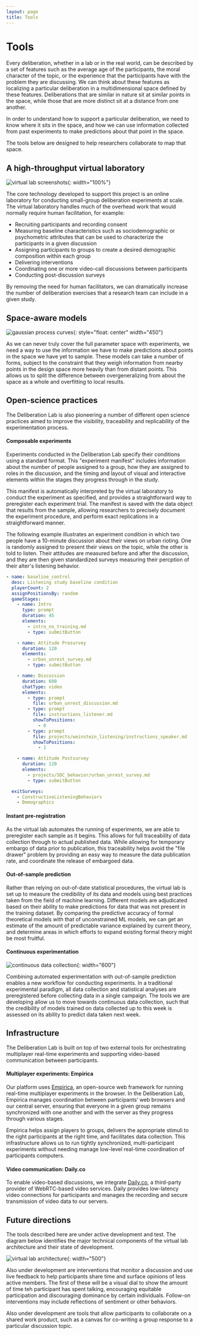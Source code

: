 ```yaml
---
layout: page
title: Tools
---
```


# Tools

Every deliberation, whether in a lab or in the real world, can be described by a set of features such as the average age of the participants, the moral character of the topic, or the experience that the participants have with the problem they are discussing. We can think about these features as localizing a particular deliberation in a multidimensional space defined by these features. Deliberations that are similar in nature sit at similar points in the space, while those that are more distinct sit at a distance from one another.

In order to understand how to support a particular deliberation, we need to know where it sits in the space, and how we can use information collected from past experiments to make predictions about that point in the space.

The tools below are designed to help researchers collaborate to map that space.

## A high-throughput virtual laboratory

![virtual lab screenshots](/assets/img/virtual_lab_screenshots.png){: width="100%"}

The core technology developed to support this project is an online laboratory for conducting small-group deliberation experiments at scale. The virtual laboratory handles much of the overhead work that would normally require human facilitation, for example:

- Recruiting participants and recording consent
- Measuring baseline characteristics such as sociodemographic or psychometric attributes that can be used to characterize the participants in a given discussion
- Assigning participants to groups to create a desired demographic composition within each group
- Delivering interventions
- Coordinating one or more video-call discussions between participants
- Conducting post-discussion surveys

By removing the need for human facilitators, we can dramatically increase the number of deliberation exercises that a research team can include in a given study.

## Space-aware models

![gaussian process curves](/assets/img/space_aware_model.png){: style="float: center" width="450"}

As we can never truly cover the full parameter space with experiments, we need a way to use the information we have to make predictions about points in the space we have yet to sample. These models can take a number of forms, subject to the constraint that they weigh information from nearby points in the design space more heavily than from distant points. This allows us to split the difference between overgeneralizing from about the space as a whole and overfitting to local results.

## Open-science practices

The Deliberation Lab is also pioneering a number of different open science practices aimed to improve the visibility, traceability and replicability of the experimentation process.

#### Composable experiments

Experiments conducted in the Deliberation Lab specify their conditions using a standard format. This "experiment manifest" includes information about the number of people assigned to a group, how they are assigned to roles in the discussion, and the timing and layout of visual and interactive elements within the stages they progress through in the study.

This manifest is automatically interpreted by the virtual laboratory to conduct the experiment as specified, and provides a straightforward way to preregister each experiment trial. The manifest is saved with the data object that results from the sample, allowing researchers to precisely document the experiment procedure, and perform exact replications in a straightforward manner.

The following example illustrates an experiment condition in which two people have a 10-minute discussion about their views on urban rioting. One is randomly assigned to present their views on the topic, while the other is told to listen. Their attitudes are measured before and after the discussion, and they are then given standardized surveys measuring their percption of their alter's listening behavior.

```yaml
- name: baseline_control
  desc: Listening study baseline condition
  playerCount: 2
  assignPositionsBy: random
  gameStages:
    - name: Intro
      type: prompt
      duration: 45
      elements:
        - intro_no_training.md
        - type: submitButton

    - name: Attitude Presurvey
      duration: 120
      elements:
        - urban_unrest_survey.md
        - type: submitButton

    - name: Discussion
      duration: 600
      chatType: video
      elements:
        - type: prompt
          file: urban_unrest_discussion.md
        - type: prompt
          file: instructions_listener.md
          showToPositions:
            - 0
        - type: prompt
          file: projects/weinstein_listening/instructions_speaker.md
          showToPositions:
            - 1

    - name: Attitude Postsurvey
      duration: 120
      elements:
        - projects/SDC_behavior/urban_unrest_survey.md
        - type: submitButton

  exitSurveys:
    - ConstructiveListeningBehaviors
    - Demographics
```

#### Instant pre-registration

As the virtual lab automates the running of experiments, we are able to preregister each sample as it begins. This allows for full traceability of data collection through to actual published data. While allowing for temporary embargo of data prior to publication, this traceability helps avoid the "file drawer" problem by providing an easy way to measure the data publication rate, and coordinate the release of embargoed data.

#### Out-of-sample prediction

Rather than relying on out-of-date statistical procedures, the virtual lab is set up to measure the credibility of its data and models using best practices taken from the field of machine learning. Different models are adjudicated based on their ability to make predictions for data that was not present in the training dataset. By comparing the predictive accuracy of formal theoretical models with that of unconstrained ML models, we can get an estimate of the amount of predictable variance explained by current theory, and determine areas in which efforts to expand existing formal theory might be most fruitful.

#### Continuous experimentation

![continuous data collection](/assets/img/continuous_data_collection.png){: width="600"}

Combining automated experimentation with out-of-sample prediction enables a new workflow for conducting experiments. In a traditional experimental paradigm, all data collection and statistical analyses are preregistered before collecting data in a single campaign. The tools we are developing allow us to move towards continuous data collection, such that the credibility of models trained on data collected up to this week is assessed on its ability to predict data taken next week.

## Infrastructure

The Deliberation Lab is built on top of two external tools for orchestrating multiplayer real-time experiments and supporting video-based communication between participants.

#### Multiplayer experiments: Empirica

Our platform uses [Empirica](https://empirica.ly), an open-source web framework for running real-time multiplayer experiments in the browser. In the Deliberation Lab, Empirica manages coordination between participants’ web browsers and our central server, ensuring that everyone in a given group remains synchronized with one another and with the server as they progress through various stages.

Empirica helps assign players to groups, delivers the appropriate stimuli to the right participants at the right time, and facilitates data collection. This infrastructure allows us to run tightly synchronized, multi-participant experiments without needing manage low-level real-time coordination of participants computers.

#### Video communication: Daily.co

To enable video-based discussions, we integrate [Daily.co](https://www.daily.co), a third-party provider of WebRTC-based video services. Daily provides low-latency video connections for participants and manages the recording and secure transmission of video data to our servers.


## Future directions

The tools described here are under active development and test. The diagram below identifies the major technical components of the virtual lab architecture and their state of development.

![virtual lab architecture](/assets/img/virtual_lab_architecture.png){: width="500"}

Also under development are interventions that monitor a discussion and use live feedback to help participants share time and surface opinions of less active members. The first of these will be a visual dial to show the amount of time teh participant has spent talking, encouraging equitable participation and discouraging dominance by certain individuals. Follow-on interventions may include reflections of sentiment or other behaviors.

Also under development are tools that allow participants to collaborate on a shared work product, such as a canvas for co-writing a group response to a particular discussion topic.
